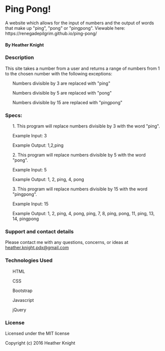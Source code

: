 <h1>Ping Pong!</h1>

<p>A website which allows for the input of numbers and the output of words that make up "ping", "pong" or "pingpong".  Viewable here: https://renegadepilgrim.github.io/ping-pong/</p>

<h4>By Heather Knight</h4>

<h3>Description</h3>

<p>This site takes a number from a user and returns a range of numbers from 1 to the chosen number with the following exceptions:</p>

  <ol>Numbers divisible by 3 are replaced with "ping"</ol>
  <ol>Numbers divisible by 5 are replaced with "pong"</ol>
  <ol>Numbers divisible by 15 are replaced with "pingpong"</ol>

<h3>Specs:</h3>
<p>
<ol>1. This program will replace numbers divisible by 3 with the word "ping".</ol>
  <ol>Example Input: 3</ol>
  <ol>Example Output: 1,2,ping</ol>
  
<ol>2. This program will replace numbers divisible by 5 with the word "pong".</ol>
  <ol>Example Input: 5</ol>
  <ol>Example Output: 1, 2, ping, 4, pong</ol>

<ol>3. This program will replace numbers divisible by 15 with the word "pingpong".</ol>
  <ol>Example Input: 15</ol>
  <ol>Example Output: 1, 2, ping, 4, pong, ping, 7, 8, ping, pong, 11, ping, 13, 14, pingpong </ol>
</p>

<h3>Support and contact details</h3>

Please contact me with any questions, concerns, or ideas at heather.knight.pdx@gmail.com

<h3>Technologies Used</h3>

  <ol>HTML</ol>
  <ol>CSS</ol>
  <ol>Bootstrap</ol>
  <ol>Javascript</ol>
  <ol>jQuery</ol>


<h3>License</h3>

Licensed under the MIT license

Copyright (c) 2016 Heather Knight
